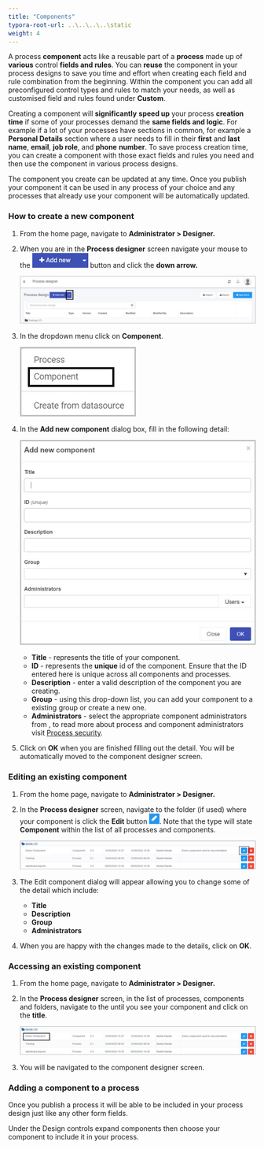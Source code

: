 ```yaml
---
title: "Components"
typora-root-url: ..\..\..\..\static
weight: 4
---
```


A process **component** acts like a reusable part of a **process** made up of **various** control **fields and rules**. You can **reuse** the component in your process designs to save you time and effort when creating each field and rule combination from the beginning.  Within the component you can add all preconfigured control types and rules to match your needs, as well as customised field and rules found under **Custom**. 

Creating a component will **significantly** **speed up** your process **creation time** if some of your processes demand the **same fields and logic**. For example if a lot of your processes have sections in common, for example a **Personal Details** section where a user needs to fill in their **first** and **last** **name**, **email**, **job role**, and **phone** **number**. To save process creation time, you can create a component with those exact fields and rules you need and then use the component in various process designs.

The component you create can be updated at any time. Once you publish your component it can be used in any process of your choice and any processes that already use your component will be automatically updated.

### How to create a new component

1. From the home page, navigate to **Administrator > Designer.**

2. When you are in the **Process designer** screen navigate your mouse to the ![Idea icon](/images/addnew-component.jpg) button and click the **down arrow.**

   ![Idea icon](/images/component-addnew.jpg)

3. In the dropdown menu click on **Component**. 

   ![Idea icon](/images/component-create-new.jpg)

4. In the **Add new component** dialog box, fill in the following detail:

   ![Idea icon](/images/component-add-new-dialog.jpg)

   - **Title** - represents the title of your component.
   - **ID** - represents the **unique** id of the component. Ensure that the ID entered here is unique across all components and processes.
   - **Description** - enter a valid description of the component you are creating.
   - **Group** - using this drop-down list, you can add your component to a existing group or create a new one.
   - **Administrators** - select the appropriate component administrators from , to read more about process and component administrators visit [Process security](/security/process-level-security).

5. Click on **OK** when you are finished filling out the detail. You will be automatically moved to the component designer screen. 

### Editing an existing component

1. From the home page, navigate to **Administrator > Designer.**

2. In the **Process designer** screen, navigate to the folder (if used) where your component is click the **Edit** button ![Idea icon](/images/penicon.png). Note that the type will state **Component** within the list of all processes and components.

   ![Edit component](/images/component-access-edit-copy.jpg)

3. The Edit component dialog will appear allowing you to change some of the detail which include:

   - **Title** 
   - **Description**
   - **Group**
   - **Administrators**

4. When you are happy with the changes made to the details, click on **OK**.

### Accessing an existing component

1. From the home page, navigate to **Administrator > Designer.**

2. In the **Process designer** screen, in the list of processes, components and folders, navigate to the until you see your component and click on the **title**.

   ![Edit component](/images/component-access-edit.jpg)

3. You will be navigated to the component designer screen.

### Adding a component to a process

Once you publish a process it will be able to be included in your process design just like any other form fields.

Under the Design controls expand components then choose your component to include it in your process. 
